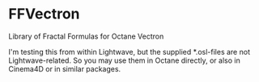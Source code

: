 # FFVectron
Library of Fractal Formulas for Octane Vectron

I'm testing this from within Lightwave, but the supplied *.osl-files are not Lightwave-related. So you may use them in Octane directly, or also in Cinema4D or in similar packages.
